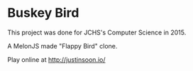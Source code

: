 Buskey Bird
===========

This project was done for JCHS's Computer Science in 2015. 


A MelonJS made "Flappy Bird" clone. 

Play online at http://justinsoon.io/
